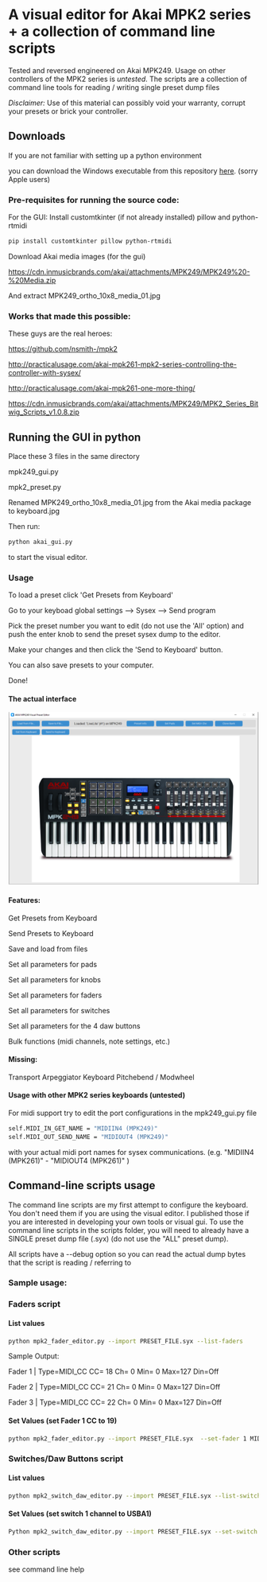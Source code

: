 # A visual editor for Akai MPK2 series + a collection of command line scripts
Tested and reversed engineered on Akai MPK249. 
Usage on other controllers of the MPK2 series is _untested_.
The scripts are a collection of command line tools for reading / writing single preset dump files

_Disclaimer:_ Use of this material can possibly void your warranty, corrupt your presets or brick your controller.

## Downloads
If you are not familiar with setting up a python environment 

you can download the Windows executable from this repository [here](https://github.com/dobemad/MPK249/releases/download/v1.0.0/mpk249_gui.exe).
(sorry Apple users)

### Pre-requisites for running the source code:
For the GUI:
Install customtkinter (if not already installed) pillow and python-rtmidi
```sh
pip install customtkinter pillow python-rtmidi
```
Download Akai media images (for the gui)

https://cdn.inmusicbrands.com/akai/attachments/MPK249/MPK249%20-%20Media.zip

And extract MPK249_ortho_10x8_media_01.jpg

### Works that made this possible:
These guys are the real heroes:

https://github.com/nsmith-/mpk2

http://practicalusage.com/akai-mpk261-mpk2-series-controlling-the-controller-with-sysex/

http://practicalusage.com/akai-mpk261-one-more-thing/

https://cdn.inmusicbrands.com/akai/attachments/MPK249/MPK2_Series_Bitwig_Scripts_v1.0.8.zip

## Running the GUI in python

Place these 3 files in the same directory

mpk249_gui.py

mpk2_preset.py

Renamed MPK249_ortho_10x8_media_01.jpg from the Akai media package to keyboard.jpg


Then run:

```sh
python akai_gui.py
```
to start the visual editor. 

### Usage

To load a preset click 'Get Presets from Keyboard'

Go to your keyboad global settings --> Sysex --> Send program

Pick the preset number you want to edit (do not use the 'All' option)
and push the enter knob to send the preset sysex dump to the editor.

Make your changes and then click the 'Send to Keyboard' button.

You can also save presets to your computer.

Done!



#### The actual interface
![screenshot](https://github.com/dobemad/MPK249/blob/main/gui-interface.png)

#### Features:
Get Presets from Keyboard

Send Presets to Keyboard

Save and load from files

Set all parameters for pads

Set all parameters for knobs

Set all parameters for faders

Set all parameters for switches

Set all parameters for the 4 daw buttons

Bulk functions (midi channels, note settings, etc.)

#### Missing:
Transport 
Arpeggiator
Keyboard
Pitchebend / Modwheel

#### Usage with other MPK2 series keyboards (untested)

For midi support try to edit the port configurations in the mpk249_gui.py file
```sh
self.MIDI_IN_GET_NAME = "MIDIIN4 (MPK249)"
self.MIDI_OUT_SEND_NAME = "MIDIOUT4 (MPK249)"
```
with your actual midi port names for sysex communications. (e.g. "MIDIIN4 (MPK261)" - "MIDIOUT4 (MPK261)" )

## Command-line scripts usage
The command line scripts are my first attempt to configure the keyboard. You don't need them if you are using the visual editor.
I published those if you are interested in developing your own tools or visual gui.
To use the command line scripts in the scripts folder, you will need to already have a SINGLE preset dump file (.syx)
(do not use the "ALL" preset dump).

All scripts have a --debug option so you can read the actual dump bytes that the script is reading / referring to

### Sample usage:
### Faders script

#### List values
```sh
python mpk2_fader_editor.py --import PRESET_FILE.syx --list-faders
```
Sample Output:

Fader  1 | Type=MIDI_CC    CC= 18 Ch= 0 Min=  0 Max=127 Din=Off

Fader  2 | Type=MIDI_CC    CC= 21 Ch= 0 Min=  0 Max=127 Din=Off

Fader  3 | Type=MIDI_CC    CC= 22 Ch= 0 Min=  0 Max=127 Din=Off

#### Set Values (set Fader 1 CC to 19)
```sh
python mpk2_fader_editor.py --import PRESET_FILE.syx  --set-fader 1 MIDI_CC 19 0 0 127 Off --export PRESET_FILE_NEW.syx
```
### Switches/Daw Buttons script
#### List values
```sh
python mpk2_switch_daw_editor.py --import PRESET_FILE.syx --list-switches
```
#### Set Values (set switch 1 channel to USBA1)
```sh
Python mpk2_switch_daw_editor.py --import PRESET_FILE.syx --set-switch 1 --type CC --channel USBA1 --export PRESET_FILE_NEW.syx
```
### Other scripts
see command line help

